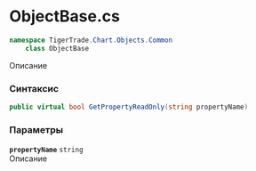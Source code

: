 
# ObjectBase.cs
```csharp
namespace TigerTrade.Chart.Objects.Common  
    class ObjectBase
```

Описание

### Синтаксис
```csharp
public virtual bool GetPropertyReadOnly(string propertyName)
```

### Параметры
**`propertyName`** `string`  
 Описание  
  

                    
                    